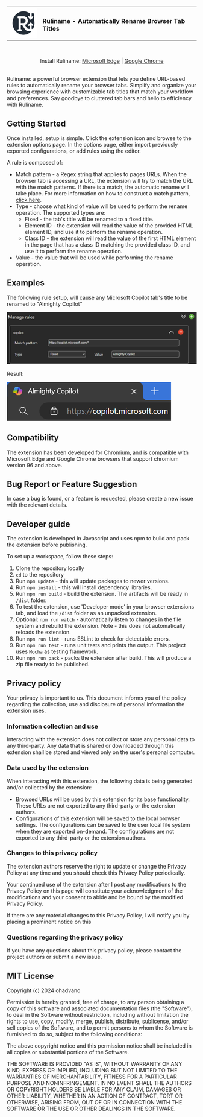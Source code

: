 <p align="center">
<table align="center" border="0">
    <tr>
        <td><img src="src/assets/ruliname-2-128x128.png" height="80" width="80"></td>
        <td><h3>Ruliname - Automatically Rename Browser Tab Titles</h3></td>
    </tr>
</table>
</p>
<br />
<p align="center">
Install Ruliname: <a href="https://microsoftedge.microsoft.com/addons/detail/ruliname/higjichgmonhejipcfcknmoioiljekik">Microsoft Edge</a> | <a href="https://chromewebstore.google.com/detail/ruliname/hdccmjlkfjhjedgoeckpalmlabdcmfeo">Google Chrome</a>
<br /><br />
</p>

Ruliname: a powerful browser extension that lets you define URL-based rules to automatically rename your browser tabs. Simplify and organize your browsing experience with customizable tab titles that match your workflow and preferences. Say goodbye to cluttered tab bars and hello to efficiency with Ruliname.

## Getting Started

Once installed, setup is simple. Click the extension icon and browse to the extension options page.
In the options page, either import previously exported configurations, or add rules using the editor.

A rule is composed of:
- Match pattern - a Regex string that applies to pages URLs. When the browser tab is accessing a URL, the extension will try to match the URL with the match patterns. If there is a match, the automatic rename will take place.
For more information on how to construct a match pattern, [click here](https://developer.mozilla.org/en-US/docs/Mozilla/Add-ons/WebExtensions/Match_patterns).
- Type - choose what kind of value will be used to perform the rename operation. The supported types are:
  - Fixed - the tab's title will be renamed to a fixed title.
  - Element ID - the extension will read the value of the provided HTML element ID, and use it to perform the rename operation.
  - Class ID - the extension will read the value of the first HTML element in the page that has a class ID matching the provided class ID, and use it to perform the rename operation.
- Value - the value that will be used while performing the rename operation.

## Examples

The following rule setup, will cause any Microsoft Copilot tab's title to be renamed to "Almighty Copilot"

![copilot](src/assets/examples/copilot-rule.png)

Result:

![copilot-result](src/assets/examples/copilot-tab.png)

## Compatibility

The extension has been developed for Chromium, and is compatible with Microsoft Edge and Google Chrome browsers that support chromium version 96 and above.

## Bug Report or Feature Suggestion

In case a bug is found, or a feature is requested, please create a new issue with the relevant details.

## Developer guide

The extension is developed in Javascript and uses npm to build and pack the extension before publishing.

To set up a workspace, follow these steps:

1. Clone the repository locally
2. ``cd`` to the repository
3. Run ``npm update`` - this will update packages to newer versions.
4. Run ``npm install`` - this will install dependency libraries.
5. Run ``npm run build`` - build the extension. The artifacts will be ready in ``/dist`` folder.
6. To test the extension, use 'Developer mode' in your browser extensions tab, and load the ``/dist`` folder as an unpacked extension.
7. Optional: ``npm run watch`` - automatically listen to changes in the file system and rebuild the extension. Note - this does not automatically reloads the extension.
8. Run ``npm run lint`` - runs ESLint to check for detectable errors.
9. Run ``npm run test`` - runs unit tests and prints the output. This project uses ``Mocha`` as testing framework.
10. Run ``npm run pack`` - packs the extension after build. This will produce a zip file ready to be published.

## Privacy policy

Your privacy is important to us. This document informs you of the policy regarding the collection, use and disclosure of personal information the extension uses.

### Information collection and use

Interacting with the extension does not collect or store any personal data to any third-party. Any data that is shared or downloaded through this extension shall be stored and viewed only on the user's personal computer.

### Data used by the extension

When interacting with this extension, the following data is being generated and/or collected by the extension:
- Browsed URLs will be used by this extension for its base functionality. These URLs are not exported to any third-party or the extension authors.
- Configurations of this extension will be saved to the local browser settings. The configurations can be saved to the user local file system when they are exported on-demand. The configurations are not exported to any third-party or the extension authors.

### Changes to this privacy policy

The extension authors reserve the right to update or change the Privacy Policy at any time and you should check this Privacy Policy periodically. 

Your continued use of the extension after I post any modifications to the Privacy Policy on this page will constitute your acknowledgment of the modifications and your consent to abide and be bound by the modified Privacy Policy.

If there are any material changes to this Privacy Policy, I will notify you by placing a prominent notice on this

### Questions regarding the privacy policy

If you have any questions about this privacy policy, please contact the project authors or submit a new issue.

## MIT License

Copyright (c) 2024 ohadvano

Permission is hereby granted, free of charge, to any person obtaining a copy
of this software and associated documentation files (the "Software"), to deal
in the Software without restriction, including without limitation the rights
to use, copy, modify, merge, publish, distribute, sublicense, and/or sell
copies of the Software, and to permit persons to whom the Software is
furnished to do so, subject to the following conditions:

The above copyright notice and this permission notice shall be included in all
copies or substantial portions of the Software.

THE SOFTWARE IS PROVIDED "AS IS", WITHOUT WARRANTY OF ANY KIND, EXPRESS OR
IMPLIED, INCLUDING BUT NOT LIMITED TO THE WARRANTIES OF MERCHANTABILITY,
FITNESS FOR A PARTICULAR PURPOSE AND NONINFRINGEMENT. IN NO EVENT SHALL THE
AUTHORS OR COPYRIGHT HOLDERS BE LIABLE FOR ANY CLAIM, DAMAGES OR OTHER
LIABILITY, WHETHER IN AN ACTION OF CONTRACT, TORT OR OTHERWISE, ARISING FROM,
OUT OF OR IN CONNECTION WITH THE SOFTWARE OR THE USE OR OTHER DEALINGS IN THE
SOFTWARE.
